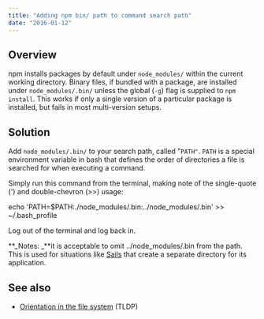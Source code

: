 ```yaml
---
title: "Adding npm bin/ path to command search path"
date: "2016-01-12"
---
```


## Overview

npm installs packages by default under `node_modules/` within the current working directory. Binary files, if bundled with a package, are installed under `node_modules/.bin/` unless the global (`-g`) flag is supplied to `npm install`. This works if only a single version of a particular package is installed, but fails in most multi-version setups.

## Solution

Add `node_modules/.bin/` to your search path, called "`PATH"`. `PATH` is a special environment variable in bash that defines the order of directories a file is searched for when executing a command.

Simply run this command from the terminal, making note of the single-quote (') and double-chevron (>>) usage:

echo 'PATH=$PATH:./node\_modules/.bin:../node\_modules/.bin' >> ~/.bash\_profile

Log out of the terminal and log back in.

**_Notes: _**it is acceptable to omit ../node\_modules/.bin from the path. This is used for situations like [Sails](https://kb.apiscp.com/node/sails-quickstart/) that create a separate directory for its application.

## See also

- [Orientation in the file system](http://tldp.org/LDP/intro-linux/html/sect_03_02.html) (TLDP)
